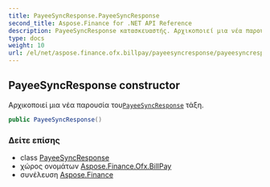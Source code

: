 ```yaml
---
title: PayeeSyncResponse.PayeeSyncResponse
second_title: Aspose.Finance for .NET API Reference
description: PayeeSyncResponse κατασκευαστής. Αρχικοποιεί μια νέα παρουσία τουPayeeSyncResponse τάξη.
type: docs
weight: 10
url: /el/net/aspose.finance.ofx.billpay/payeesyncresponse/payeesyncresponse/
---
```

## PayeeSyncResponse constructor

Αρχικοποιεί μια νέα παρουσία του[`PayeeSyncResponse`](../) τάξη.

```csharp
public PayeeSyncResponse()
```

### Δείτε επίσης

* class [PayeeSyncResponse](../)
* χώρος ονομάτων [Aspose.Finance.Ofx.BillPay](../../payeesyncresponse/)
* συνέλευση [Aspose.Finance](../../../)



